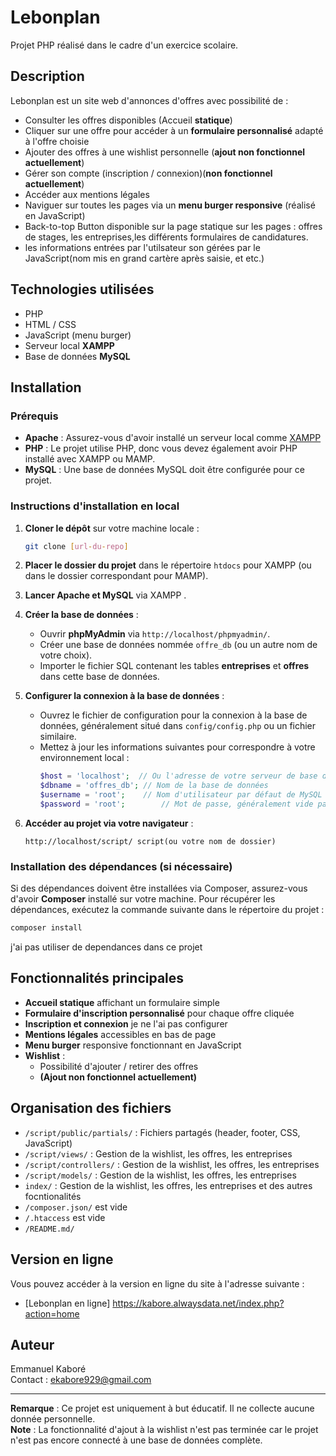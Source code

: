 
# Lebonplan

Projet PHP réalisé dans le cadre d'un exercice scolaire.

## Description

Lebonplan est un site web d'annonces d'offres avec possibilité de :
- Consulter les offres disponibles (Accueil **statique**)
- Cliquer sur une offre pour accéder à un **formulaire personnalisé** adapté à l'offre choisie
- Ajouter des offres à une wishlist personnelle (**ajout non fonctionnel actuellement**)
- Gérer son compte (inscription / connexion)(**non fonctionnel actuellement**)
- Accéder aux mentions légales
- Naviguer sur toutes les pages via un **menu burger responsive** (réalisé en JavaScript)
- Back-to-top Button disponible sur la page statique sur les pages : offres de stages, les entreprises,les différents formulaires de candidatures.
- les informations entrées par l'utilsateur son gérées par le JavaScript(nom mis en grand cartère après saisie, et etc.)
## Technologies utilisées

- PHP
- HTML / CSS
- JavaScript (menu burger)
- Serveur local **XAMPP**
- Base de données **MySQL**

## Installation

### Prérequis
- **Apache** : Assurez-vous d'avoir installé un serveur local comme [XAMPP](https://www.apachefriends.org/index.html)
- **PHP** : Le projet utilise PHP, donc vous devez également avoir PHP installé avec XAMPP ou MAMP.
- **MySQL** : Une base de données MySQL doit être configurée pour ce projet.

### Instructions d'installation en local

1. **Cloner le dépôt** sur votre machine locale :
   ```bash
   git clone [url-du-repo]
   ```

2. **Placer le dossier du projet** dans le répertoire `htdocs` pour XAMPP (ou dans le dossier correspondant pour MAMP).

3. **Lancer Apache et MySQL** via XAMPP .

4. **Créer la base de données** :
   - Ouvrir **phpMyAdmin** via `http://localhost/phpmyadmin/`.
   - Créer une base de données nommée `offre_db` (ou un autre nom de votre choix).
   - Importer le fichier SQL contenant les tables **entreprises** et **offres** dans cette base de données.

5. **Configurer la connexion à la base de données** :
   - Ouvrez le fichier de configuration pour la connexion à la base de données, généralement situé dans `config/config.php` ou un fichier similaire.
   - Mettez à jour les informations suivantes pour correspondre à votre environnement local :
     ```php
     $host = 'localhost';  // Ou l'adresse de votre serveur de base de données
     $dbname = 'offres_db'; // Nom de la base de données
     $username = 'root';    // Nom d'utilisateur par défaut de MySQL
     $password = 'root';        // Mot de passe, généralement vide par défaut sur XAMPP
     ```

6. **Accéder au projet via votre navigateur** :
   ```
   http://localhost/script/ script(ou votre nom de dossier)
   ```

### Installation des dépendances (si nécessaire)
Si des dépendances doivent être installées via Composer, assurez-vous d'avoir **Composer** installé sur votre machine. Pour récupérer les dépendances, exécutez la commande suivante dans le répertoire du projet :
   ```bash
   composer install
   ```
j'ai pas utiliser de dependances dans ce projet

## Fonctionnalités principales

- **Accueil statique** affichant un formulaire simple
- **Formulaire d'inscription personnalisé** pour chaque offre cliquée
- **Inscription et connexion** je ne l'ai pas configurer
- **Mentions légales** accessibles en bas de page
- **Menu burger** responsive fonctionnant en JavaScript
- **Wishlist** :
  - Possibilité d'ajouter / retirer des offres
  - **(Ajout non fonctionnel actuellement)**

## Organisation des fichiers

- `/script/public/partials/` : Fichiers partagés (header, footer, CSS, JavaScript)
- `/script/views/` : Gestion de la wishlist, les offres, les entreprises
- `/script/controllers/` : Gestion de la wishlist, les offres, les entreprises
- `/script/models/` : Gestion de la wishlist, les offres, les entreprises
- `index/` : Gestion de la wishlist, les offres, les entreprises et des autres focntionalités
- `/composer.json/` est vide
- `/.htaccess` est vide
- `/README.md/`

## Version en ligne

Vous pouvez accéder à la version en ligne du site à l'adresse suivante :
- [Lebonplan en ligne] https://kabore.alwaysdata.net/index.php?action=home

## Auteur

Emmanuel Kaboré  
Contact : [ekabore929@gmail.com](mailto:ekabore929@gmail.com)

---

**Remarque** : Ce projet est uniquement à but éducatif. Il ne collecte aucune donnée personnelle.  
**Note** : La fonctionnalité d'ajout à la wishlist n'est pas terminée car le projet n'est pas encore connecté à une base de données complète.
